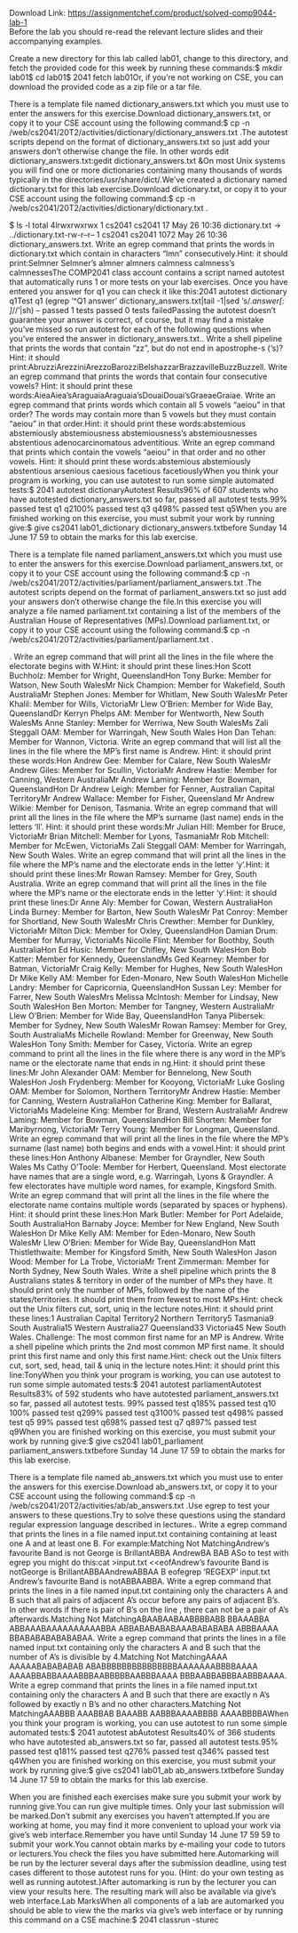 Download Link: https://assignmentchef.com/product/solved-comp9044-lab-1
<br>
Before the lab you should re-read the relevant lecture slides and their accompanying examples.

Create a new directory for this lab called lab01, change to this directory, and fetch the provided code for this week by running these commands:$ mkdir lab01$ cd lab01$ 2041 fetch lab01Or, if you’re not working on CSE, you can download the provided code as a zip file or a tar file.

There is a template file named dictionary_answers.txt which you must use to enter the answers for this exercise.Download dictionary_answers.txt, or copy it to your CSE account using the following command:$ cp -n /web/cs2041/20T2/activities/dictionary/dictionary_answers.txt .The autotest scripts depend on the format of dictionary_answers.txt so just add your answers don’t otherwise change the file. In other words edit dictionary_answers.txt:gedit dictionary_answers.txt &amp;On most Unix systems you will find one or more dictionaries containing many thousands of words typically in the directories/usr/share/dict/.We’ve created a dictionary named dictionary.txt for this lab exercise.Download dictionary.txt, or copy it to your CSE account using the following command:$ cp -n /web/cs2041/20T2/activities/dictionary/dictionary.txt .

$ ls -l total 4lrwxrwxrwx 1 cs2041 cs2041 17 May 26 10:36 dictionary.txt -&gt; ../dictionary.txt-rw-r–r– 1 cs2041 cs2041 1072 May 26 10:36 dictionary_answers.txt. Write an egrep command that prints the words in dictionary.txt which contain in characters “lmn” consecutively.Hint: it should print:Selmner Selmner’s almner almners calmness calmness’s calmnessesThe COMP2041 class account contains a script named autotest that automatically runs 1 or more tests on your lab exercises. Once you have entered you answer for q1 you can check it like this:2041 autotest dictionary q1Test q1 (egrep ‘^Q1 answer’ dictionary_answers.txt|tail -1|sed ‘s/.*answer[: ]*//’|sh) – passed 1 tests passed 0 tests failedPassing the autotest doesn’t guarantee your answer is correct, of course, but it may find a mistake you’ve missed so run autotest for each of the following questions when you’ve entered the answer in dictionary_answers.txt.. Write a shell pipeline that prints the words that contain “zz”, but do not end in apostrophe-s (‘s)? Hint: it should print:AbruzziArezziniArezzoBarozziBelshazzarBrazzavilleBuzzBuzzell. Write an egrep command that prints the words that contain four consecutive vowels? Hint: it should print these words:AieaAiea’sAraguaiaAraguaia’sDouaiDouai’sGraeaeGraiae. Write an egrep command that prints words which contain all 5 vowels “aeiou” in that order? The words may contain more than 5 vowels but they must contain “aeiou” in that order.Hint: it should print these words:abstemious abstemiously abstemiousness abstemiousness’s abstemiousnesses abstentious adenocarcinomatous adventitious. Write an egrep command that prints which contain the vowels “aeiou” in that order and no other vowels. Hint: it should print these words:abstemious abstemiously abstentious arsenious caesious facetious facetiouslyWhen you think your program is working, you can use autotest to run some simple automated tests:$ 2041 autotest dictionaryAutotest Results96% of 607 students who have autotested dictionary_answers.txt so far, passed all autotest tests.99% passed test q1 q2100% passed test q3 q498% passed test q5When you are finished working on this exercise, you must submit your work by running give:$ give cs2041 lab01_dictionary dictionary_answers.txtbefore Sunday 14 June 17 59 to obtain the marks for this lab exercise.

There is a template file named parliament_answers.txt which you must use to enter the answers for this exercise.Download parliament_answers.txt, or copy it to your CSE account using the following command:$ cp -n /web/cs2041/20T2/activities/parliament/parliament_answers.txt .The autotest scripts depend on the format of parliament_answers.txt so just add your answers don’t otherwise change the file.In this exercise you will analyze a file named parliament.txt containing a list of the members of the Australian House of Representatives (MPs).Download parliament.txt, or copy it to your CSE account using the following command:$ cp -n /web/cs2041/20T2/activities/parliament/parliament.txt .

. Write an egrep command that will print all the lines in the file where the electorate begins with W.Hint: it should print these lines:Hon Scott Buchholz: Member for Wright, QueenslandHon Tony Burke: Member for Watson, New South WalesMr Nick Champion: Member for Wakefield, South AustraliaMr Stephen Jones: Member for Whitlam, New South WalesMr Peter Khalil: Member for Wills, VictoriaMr Llew O’Brien: Member for Wide Bay, QueenslandDr Kerryn Phelps AM: Member for Wentworth, New South WalesMs Anne Stanley: Member for Werriwa, New South WalesMs Zali Steggall OAM: Member for Warringah, New South Wales Hon Dan Tehan: Member for Wannon, Victoria. Write an egrep command that will list all the lines in the file where the MP’s first name is Andrew. Hint: it should print these words:Hon Andrew Gee: Member for Calare, New South WalesMr Andrew Giles: Member for Scullin, VictoriaMr Andrew Hastie: Member for Canning, Western AustraliaMr Andrew Laming: Member for Bowman, QueenslandHon Dr Andrew Leigh: Member for Fenner, Australian Capital TerritoryMr Andrew Wallace: Member for Fisher, Queensland Mr Andrew Wilkie: Member for Denison, Tasmania. Write an egrep command that will print all the lines in the file where the MP’s surname (last name) ends in the letters ‘ll’. Hint: it should print these words:Mr Julian Hill: Member for Bruce, VictoriaMr Brian Mitchell: Member for Lyons, TasmaniaMr Rob Mitchell: Member for McEwen, VictoriaMs Zali Steggall OAM: Member for Warringah, New South Wales. Write an egrep command that will print all the lines in the file where the MP’s name and the electorate ends in the letter ‘y’.Hint: it should print these lines:Mr Rowan Ramsey: Member for Grey, South Australia. Write an egrep command that will print all the lines in the file where the MP’s name or the electorate ends in the letter ‘y’.Hint: it should print these lines:Dr Anne Aly: Member for Cowan, Western AustraliaHon Linda Burney: Member for Barton, New South WalesMr Pat Conroy: Member for Shortland, New South WalesMr Chris Crewther: Member for Dunkley, VictoriaMr Milton Dick: Member for Oxley, QueenslandHon Damian Drum: Member for Murray, VictoriaMs Nicolle Flint: Member for Boothby, South AustraliaHon Ed Husic: Member for Chifley, New South WalesHon Bob Katter: Member for Kennedy, QueenslandMs Ged Kearney: Member for Batman, VictoriaMr Craig Kelly: Member for Hughes, New South WalesHon Dr Mike Kelly AM: Member for Eden-Monaro, New South WalesHon Michelle Landry: Member for Capricornia, QueenslandHon Sussan Ley: Member for Farrer, New South WalesMrs Melissa McIntosh: Member for Lindsay, New South WalesHon Ben Morton: Member for Tangney, Western AustraliaMr Llew O’Brien: Member for Wide Bay, QueenslandHon Tanya Plibersek: Member for Sydney, New South WalesMr Rowan Ramsey: Member for Grey, South AustraliaMs Michelle Rowland: Member for Greenway, New South WalesHon Tony Smith: Member for Casey, Victoria. Write an egrep command to print all the lines in the file where there is any word in the MP’s name or the electorate name that ends in ng.Hint: it should print these lines:Mr John Alexander OAM: Member for Bennelong, New South WalesHon Josh Frydenberg: Member for Kooyong, VictoriaMr Luke Gosling OAM: Member for Solomon, Northern TerritoryMr Andrew Hastie: Member for Canning, Western AustraliaHon Catherine King: Member for Ballarat, VictoriaMs Madeleine King: Member for Brand, Western AustraliaMr Andrew Laming: Member for Bowman, QueenslandHon Bill Shorten: Member for Maribyrnong, VictoriaMr Terry Young: Member for Longman, Queensland. Write an egrep command that will print all the lines in the file where the MP’s surname (last name) both begins and ends with a vowel.Hint: it should print these lines:Hon Anthony Albanese: Member for Grayndler, New South Wales Ms Cathy O’Toole: Member for Herbert, Queensland. Most electorate have names that are a single word, e.g. Warringah, Lyons &amp; Grayndler. A few electorates have multiple word names, for example, Kingsford Smith. Write an egrep command that will print all the lines in the file where the electorate name contains multiple words (separated by spaces or hyphens). Hint: it should print these lines:Hon Mark Butler: Member for Port Adelaide, South AustraliaHon Barnaby Joyce: Member for New England, New South WalesHon Dr Mike Kelly AM: Member for Eden-Monaro, New South WalesMr Llew O’Brien: Member for Wide Bay, QueenslandHon Matt Thistlethwaite: Member for Kingsford Smith, New South WalesHon Jason Wood: Member for La Trobe, VictoriaMr Trent Zimmerman: Member for North Sydney, New South Wales. Write a shell pipeline which prints the 8 Australians states &amp; territory in order of the number of MPs they have. It should print only the number of MPs, followed by the name of the states/territories. It should print them from fewest to most MPs.Hint: check out the Unix filters cut, sort, uniq in the lecture notes.Hint: it should print these lines:1 Australian Capital Territory2 Northern Territory5 Tasmania9 South Australia15 Western Australia27 Queensland33 Victoria45 New South Wales. Challenge: The most common first name for an MP is Andrew. Write a shell pipeline which prints the 2nd most common MP first name. It should print this first name and only this first name.Hint: check out the Unix filters cut, sort, sed, head, tail &amp; uniq in the lecture notes.Hint: it should print this line:TonyWhen you think your program is working, you can use autotest to run some simple automated tests:$ 2041 autotest parliamentAutotest Results83% of 592 students who have autotested parliament_answers.txt so far, passed all autotest tests. 99% passed test q185% passed test q10 100% passed test q299% passed test q3100% passed test q498% passed test q5 99% passed test q698% passed test q7 q897% passed test q9When you are finished working on this exercise, you must submit your work by running give:$ give cs2041 lab01_parliament parliament_answers.txtbefore Sunday 14 June 17 59 to obtain the marks for this lab exercise.

There is a template file named ab_answers.txt which you must use to enter the answers for this exercise.Download ab_answers.txt, or copy it to your CSE account using the following command:$ cp -n /web/cs2041/20T2/activities/ab/ab_answers.txt .Use egrep to test your answers to these questions.Try to solve these questions using the standard regular expression language described in lectures.. Write a egrep command that prints the lines in a file named input.txt containing containing at least one A and at least one B. For example:Matching Not MatchingAndrew’s favourite Band is not George is BrillantABBA AndrewBA BAB ASo to test with egrep you might do this:cat &gt;input.txt &lt;&lt;eofAndrew’s favourite Band is notGeorge is BrillantABBAAndrewABBAA B eofegrep ‘REGEXP’ input.txt Andrew’s favourite Band is notABBAABBA. Write a egrep command that prints the lines in a file named input.txt containing only the characters A and B such that all pairs of adjacent A’s occur before any pairs of adjacent B’s. In other words if there is pair of B’s on the line , there can not be a pair of A’s afterwards.Matching Not MatchingABAABAABAABBBBABB BBAAABBA ABBAAABAAAAAAAAAABBA ABBABABABABAAABABABABA ABBBAAAA BBABABABABABABAA. Write a egrep command that prints the lines in a file named input.txt containing only the characters A and B such that the number of A’s is divisible by 4.Matching Not MatchingAAAA AAAAABABABABAB ABABBBBBBBBBBBBBBBAAAAAAABBBBAAAA AAAABBABBAAAABBBAABBBBBAABBBAAAA BBBAABBABBBAABBBAAAA. Write a egrep command that prints the lines in a file named input.txt containing only the characters A and B such that there are exactly n A’s followed by exactly n B’s and no other characters.Matching Not MatchingAAABBB AAABBAB BAAABB AABBBAAAABBBB AAAABBBBAWhen you think your program is working, you can use autotest to run some simple automated tests:$ 2041 autotest abAutotest Results40% of 366 students who have autotested ab_answers.txt so far, passed all autotest tests.95% passed test q181% passed test q276% passed test q346% passed test q4When you are finished working on this exercise, you must submit your work by running give:$ give cs2041 lab01_ab ab_answers.txtbefore Sunday 14 June 17 59 to obtain the marks for this lab exercise.

When you are finished each exercises make sure you submit your work by running give.You can run give multiple times. Only your last submission will be marked.Don’t submit any exercises you haven’t attempted.If you are working at home, you may find it more convenient to upload your work via give’s web interface.Remember you have until Sunday 14 June 17 59 59 to submit your work.You cannot obtain marks by e-mailing your code to tutors or lecturers.You check the files you have submitted here.Automarking will be run by the lecturer several days after the submission deadline, using test cases different to those autotest runs for you. (Hint: do your own testing as well as running autotest.)After automarking is run by the lecturer you can view your results here. The resulting mark will also be available via give’s web interface.Lab MarksWhen all components of a lab are automarked you should be able to view the the marks via give’s web interface or by running this command on a CSE machine:$ 2041 classrun -sturec